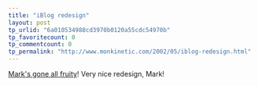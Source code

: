 ```yaml
---
title: "iBlog redesign"
layout: post
tp_urlid: "6a010534988cd3970b0120a55cdc54970b"
tp_favoritecount: 0
tp_commentcount: 0
tp_permalink: "http://www.monkinetic.com/2002/05/iblog-redesign.html"
---
```

<a href="http://homepage.mac.com/iblog/">Mark&#39;s gone all fruity</a>! Very nice redesign, Mark!
